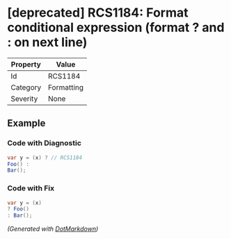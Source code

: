 # \[deprecated\] RCS1184: Format conditional expression \(format ? and : on next line\)

| Property | Value      |
| -------- | ---------- |
| Id       | RCS1184    |
| Category | Formatting |
| Severity | None       |

## Example

### Code with Diagnostic

```csharp
var y = (x) ? // RCS1184
Foo() :
Bar();
```

### Code with Fix

```csharp
var y = (x)
? Foo()
: Bar();
```


*\(Generated with [DotMarkdown](http://github.com/JosefPihrt/DotMarkdown)\)*